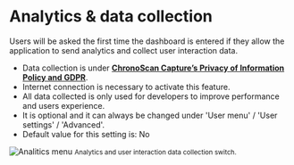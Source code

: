 # Analytics & data collection

Users will be asked the first time the dashboard is entered if they allow the application to send analytics and collect user interaction data. 

* Data collection is under [**ChronoScan Capture’s Privacy of Information Policy and GDPR**](https://www.chronoscan.org/company_privacyPolicy.asp).
* Internet connection is necessary to activate this feature.
* All data collected is only used for developers to improve performance and users experience.
* It is optional and it can always be changed under 'User menu' / 'User settings' / 'Advanced'.
* Default value for this setting is: <span class="def_no">No</span>

![Analitics menu](./../../../images/documentation/analytics/analytics_menu.PNG)
<small class="img_caption">Analytics and user interaction data collection switch. </small>




